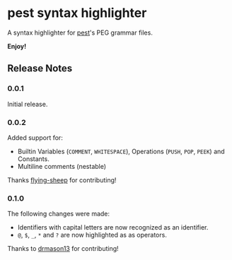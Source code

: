 # pest syntax highlighter

A syntax highlighter for [pest](https://github.com/pest-parser/pest)'s PEG
grammar files.

**Enjoy!**

## Release Notes

### 0.0.1

Initial release.

### 0.0.2

Added support for:

-   Builtin Variables (`COMMENT`, `WHITESPACE`), Operations (`PUSH`, `POP`,
    `PEEK`) and Constants.
-   Multiline comments (nestable)

Thanks [flying-sheep](https://github.com/flying-sheep) for contributing!

### 0.1.0

The following changes were made:

-   Identifiers with capital letters are now recognized as an identifier.
-   `@`, `$`, `_`, `*` and `?` are now highlighted as as operators.

Thanks to [drmason13](https://github.com/drmason13) for contributing!
